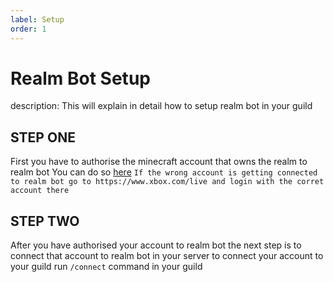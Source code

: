 ```yaml
---
label: Setup
order: 1
---
```

 
# Realm Bot Setup
description: This will explain in detail how to setup realm bot in your guild 

## STEP ONE 
 First you have to authorise the minecraft account that owns the realm to realm bot 
 You can do so [here](https://realmbot.dev/account)
 `If the wrong account is getting connected to realm bot go to https://www.xbox.com/live and login with the corret account there`
## STEP TWO 
  After you have authorised your account to realm bot the next step is to connect that account to realm bot in your server 
  to connect your account to your guild run `/connect` command in your guild 
